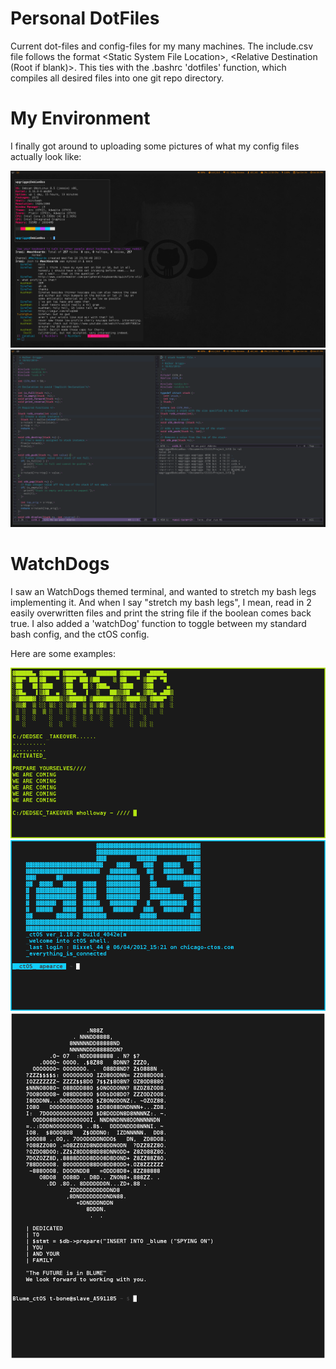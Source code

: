 # Personal DotFiles
Current dot-files and config-files for my many machines.
The include.csv file follows the format \<Static System File Location>, \<Relative Destination (Root if blank)>. This ties with the .bashrc 'dotfiles' function, which compiles all desired files into one git repo directory.

# My Environment

I finally got around to uploading some pictures of what my config files actually look like:

![Neofetch](https://github.com/WalkerGriggs/DotFiles/blob/master/READMEdia/1.png)
![Emacs](https://github.com/WalkerGriggs/DotFiles/blob/master/READMEdia/2.png)

# WatchDogs
I saw an WatchDogs themed terminal, and wanted to stretch my bash legs implementing it. And when I say "stretch my bash legs", I mean, read in 2 easily overwritten files and print the string file if the boolean comes back true. I also added a 'watchDog' function to toggle between my standard bash config, and the ctOS config.

Here are some examples:

![DedSecTerm](https://github.com/WalkerGriggs/DotFiles/blob/master/READMEdia/dedsec.png)
![ctOSTerm](https://github.com/WalkerGriggs/DotFiles/blob/master/READMEdia/ctOS.png)
![BlumeTerm](https://github.com/WalkerGriggs/DotFiles/blob/master/READMEdia/blume.png)

